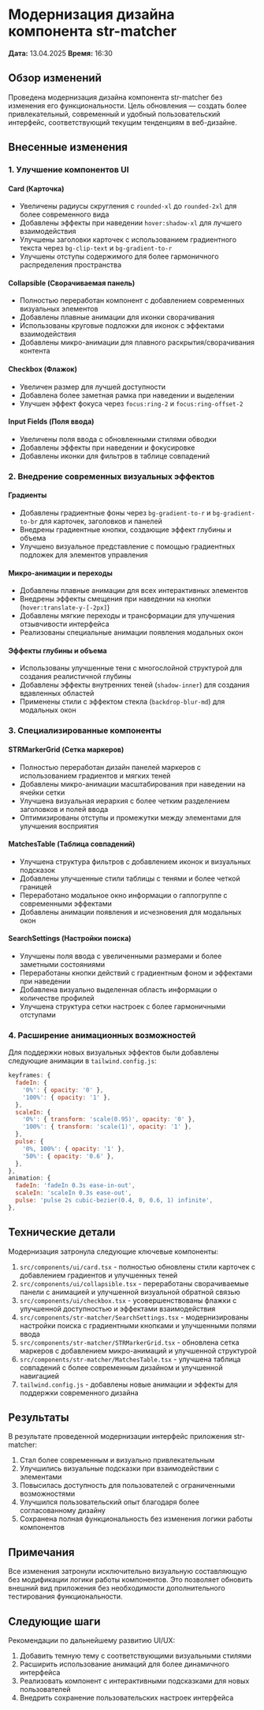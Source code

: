 # Модернизация дизайна компонента str-matcher

**Дата:** 13.04.2025
**Время:** 16:30

## Обзор изменений

Проведена модернизация дизайна компонента str-matcher без изменения его функциональности. Цель обновления — создать более привлекательный, современный и удобный пользовательский интерфейс, соответствующий текущим тенденциям в веб-дизайне.

## Внесенные изменения

### 1. Улучшение компонентов UI

#### Card (Карточка)
- Увеличены радиусы скругления с `rounded-xl` до `rounded-2xl` для более современного вида
- Добавлены эффекты при наведении `hover:shadow-xl` для лучшего взаимодействия
- Улучшены заголовки карточек с использованием градиентного текста через `bg-clip-text` и `bg-gradient-to-r`
- Улучшены отступы содержимого для более гармоничного распределения пространства

#### Collapsible (Сворачиваемая панель)
- Полностью переработан компонент с добавлением современных визуальных элементов
- Добавлены плавные анимации для иконки сворачивания
- Использованы круговые подложки для иконок с эффектами взаимодействия
- Добавлены микро-анимации для плавного раскрытия/сворачивания контента

#### Checkbox (Флажок)
- Увеличен размер для лучшей доступности
- Добавлена более заметная рамка при наведении и выделении
- Улучшен эффект фокуса через `focus:ring-2` и `focus:ring-offset-2`

#### Input Fields (Поля ввода)
- Увеличены поля ввода с обновленными стилями обводки
- Добавлены эффекты при наведении и фокусировке
- Добавлены иконки для фильтров в таблице совпадений

### 2. Внедрение современных визуальных эффектов

#### Градиенты
- Добавлены градиентные фоны через `bg-gradient-to-r` и `bg-gradient-to-br` для карточек, заголовков и панелей
- Внедрены градиентные кнопки, создающие эффект глубины и объема
- Улучшено визуальное представление с помощью градиентных подложек для элементов управления

#### Микро-анимации и переходы
- Добавлены плавные анимации для всех интерактивных элементов
- Внедрены эффекты смещения при наведении на кнопки (`hover:translate-y-[-2px]`)
- Добавлены мягкие переходы и трансформации для улучшения отзывчивости интерфейса
- Реализованы специальные анимации появления модальных окон

#### Эффекты глубины и объема
- Использованы улучшенные тени с многослойной структурой для создания реалистичной глубины
- Добавлены эффекты внутренних теней (`shadow-inner`) для создания вдавленных областей
- Применены стили с эффектом стекла (`backdrop-blur-md`) для модальных окон

### 3. Специализированные компоненты

#### STRMarkerGrid (Сетка маркеров)
- Полностью переработан дизайн панелей маркеров с использованием градиентов и мягких теней
- Добавлены микро-анимации масштабирования при наведении на ячейки сетки
- Улучшена визуальная иерархия с более четким разделением заголовков и полей ввода
- Оптимизированы отступы и промежутки между элементами для улучшения восприятия 

#### MatchesTable (Таблица совпадений)
- Улучшена структура фильтров с добавлением иконок и визуальных подсказок
- Добавлены улучшенные стили таблицы с тенями и более четкой границей
- Переработано модальное окно информации о гаплогруппе с современными эффектами
- Добавлены анимации появления и исчезновения для модальных окон

#### SearchSettings (Настройки поиска)
- Улучшены поля ввода с увеличенными размерами и более заметными состояниями
- Переработаны кнопки действий с градиентным фоном и эффектами при наведении
- Добавлена визуально выделенная область информации о количестве профилей
- Улучшена структура сетки настроек с более гармоничными отступами

### 4. Расширение анимационных возможностей

Для поддержки новых визуальных эффектов были добавлены следующие анимации в `tailwind.config.js`:

```javascript
keyframes: {
  fadeIn: {
    '0%': { opacity: '0' },
    '100%': { opacity: '1' },
  },
  scaleIn: {
    '0%': { transform: 'scale(0.95)', opacity: '0' },
    '100%': { transform: 'scale(1)', opacity: '1' },
  },
  pulse: {
    '0%, 100%': { opacity: '1' },
    '50%': { opacity: '0.6' },
  },
},
animation: {
  fadeIn: 'fadeIn 0.3s ease-in-out',
  scaleIn: 'scaleIn 0.3s ease-out',
  pulse: 'pulse 2s cubic-bezier(0.4, 0, 0.6, 1) infinite',
},
```

## Технические детали

Модернизация затронула следующие ключевые компоненты:

1. `src/components/ui/card.tsx` - полностью обновлены стили карточек с добавлением градиентов и улучшенных теней
2. `src/components/ui/collapsible.tsx` - переработаны сворачиваемые панели с анимацией и улучшенной визуальной обратной связью
3. `src/components/ui/checkbox.tsx` - усовершенствованы флажки с улучшенной доступностью и эффектами взаимодействия
4. `src/components/str-matcher/SearchSettings.tsx` - модернизированы настройки поиска с градиентными кнопками и улучшенными полями ввода
5. `src/components/str-matcher/STRMarkerGrid.tsx` - обновлена сетка маркеров с добавлением микро-анимаций и улучшенной структурой
6. `src/components/str-matcher/MatchesTable.tsx` - улучшена таблица совпадений с более современным дизайном и улучшенной навигацией
7. `tailwind.config.js` - добавлены новые анимации и эффекты для поддержки современного дизайна

## Результаты

В результате проведенной модернизации интерфейс приложения str-matcher:

1. Стал более современным и визуально привлекательным
2. Улучшились визуальные подсказки при взаимодействии с элементами
3. Повысилась доступность для пользователей с ограниченными возможностями
4. Улучшился пользовательский опыт благодаря более согласованному дизайну
5. Сохранена полная функциональность без изменения логики работы компонентов

## Примечания

Все изменения затронули исключительно визуальную составляющую без модификации логики работы компонентов. Это позволяет обновить внешний вид приложения без необходимости дополнительного тестирования функциональности.

## Следующие шаги

Рекомендации по дальнейшему развитию UI/UX:

1. Добавить темную тему с соответствующими визуальными стилями
2. Расширить использование анимаций для более динамичного интерфейса
3. Реализовать компонент с интерактивными подсказками для новых пользователей
4. Внедрить сохранение пользовательских настроек интерфейса
